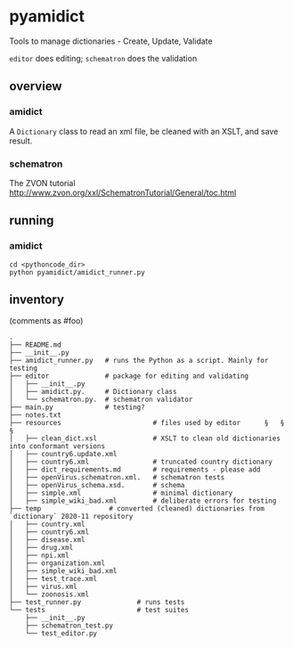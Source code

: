 # pyamidict

Tools to manage dictionaries - Create, Update, Validate

`editor` does editing; `schematron` does the validation

## overview
### amidict
A `Dictionary` class to read an xml file, be cleaned with an XSLT, and save result.

### schematron
The ZVON tutorial
http://www.zvon.org/xxl/SchematronTutorial/General/toc.html


## running
### amidict
````
cd <pythoncode_dir>
python pyamidict/amidict_runner.py 
````


## inventory
(comments as #foo)

````
.
├── README.md
├── __init__.py
├── amidict_runner.py   # runs the Python as a script. Mainly for testing
├── editor              # package for editing and validating
│   ├── __init__.py
│   ├── amidict.py.     # Dictionary class
│   └── schematron.py.  # schematron validator
├── main.py             # testing?
├── notes.txt
├── resources                       # files used by editor		§	§	§	 
│   ├── clean_dict.xsl              # XSLT to clean old dictionaries into conformant versions
│   ├── country6.update.xml        
│   ├── country6.xml                # truncated country dictionary      
│   ├── dict_requirements.md        # requirements - please add
│   ├── openVirus.schematron.xml.   # schematron tests
│   ├── openVirus_schema.xsd.       # schema
│   ├── simple.xml                  # minimal dictionary
│   ├── simple_wiki_bad.xml         # deliberate errors for testing
├── temp                 # converted (cleaned) dictionaries from `dictionary` 2020-11 repository
│   ├── country.xml
│   ├── country6.xml
│   ├── disease.xml
│   ├── drug.xml
│   ├── npi.xml
│   ├── organization.xml
│   ├── simple_wiki_bad.xml
│   ├── test_trace.xml
│   ├── virus.xml
│   └── zoonosis.xml
├── test_runner.py              # runs tests
└── tests                       # test suites
    ├── __init__.py
    ├── schematron_test.py
    └── test_editor.py
````